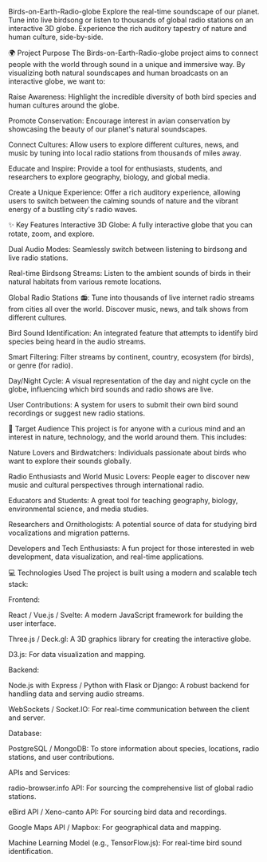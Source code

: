 Birds-on-Earth-Radio-globe
Explore the real-time soundscape of our planet. Tune into live birdsong or listen to thousands of global radio stations on an interactive 3D globe. Experience the rich auditory tapestry of nature and human culture, side-by-side.

🌍 Project Purpose
The Birds-on-Earth-Radio-globe project aims to connect people with the world through sound in a unique and immersive way. By visualizing both natural soundscapes and human broadcasts on an interactive globe, we want to:

Raise Awareness: Highlight the incredible diversity of both bird species and human cultures around the globe.

Promote Conservation: Encourage interest in avian conservation by showcasing the beauty of our planet's natural soundscapes.

Connect Cultures: Allow users to explore different cultures, news, and music by tuning into local radio stations from thousands of miles away.

Educate and Inspire: Provide a tool for enthusiasts, students, and researchers to explore geography, biology, and global media.

Create a Unique Experience: Offer a rich auditory experience, allowing users to switch between the calming sounds of nature and the vibrant energy of a bustling city's radio waves.

✨ Key Features
Interactive 3D Globe: A fully interactive globe that you can rotate, zoom, and explore.

Dual Audio Modes: Seamlessly switch between listening to birdsong and live radio stations.

Real-time Birdsong Streams: Listen to the ambient sounds of birds in their natural habitats from various remote locations.

Global Radio Stations 📻: Tune into thousands of live internet radio streams from cities all over the world. Discover music, news, and talk shows from different cultures.

Bird Sound Identification: An integrated feature that attempts to identify bird species being heard in the audio streams.

Smart Filtering: Filter streams by continent, country, ecosystem (for birds), or genre (for radio).

Day/Night Cycle: A visual representation of the day and night cycle on the globe, influencing which bird sounds and radio shows are live.

User Contributions: A system for users to submit their own bird sound recordings or suggest new radio stations.

🎯 Target Audience
This project is for anyone with a curious mind and an interest in nature, technology, and the world around them. This includes:

Nature Lovers and Birdwatchers: Individuals passionate about birds who want to explore their sounds globally.

Radio Enthusiasts and World Music Lovers: People eager to discover new music and cultural perspectives through international radio.

Educators and Students: A great tool for teaching geography, biology, environmental science, and media studies.

Researchers and Ornithologists: A potential source of data for studying bird vocalizations and migration patterns.

Developers and Tech Enthusiasts: A fun project for those interested in web development, data visualization, and real-time applications.

💻 Technologies Used
The project is built using a modern and scalable tech stack:

Frontend:

React / Vue.js / Svelte: A modern JavaScript framework for building the user interface.

Three.js / Deck.gl: A 3D graphics library for creating the interactive globe.

D3.js: For data visualization and mapping.

Backend:

Node.js with Express / Python with Flask or Django: A robust backend for handling data and serving audio streams.

WebSockets / Socket.IO: For real-time communication between the client and server.

Database:

PostgreSQL / MongoDB: To store information about species, locations, radio stations, and user contributions.

APIs and Services:

radio-browser.info API: For sourcing the comprehensive list of global radio stations.

eBird API / Xeno-canto API: For sourcing bird data and recordings.

Google Maps API / Mapbox: For geographical data and mapping.

Machine Learning Model (e.g., TensorFlow.js): For real-time bird sound identification.
